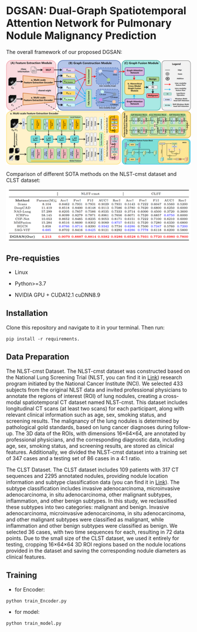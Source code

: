 # DGSAN: Dual-Graph Spatiotemporal Attention Network for Pulmonary Nodule Malignancy Prediction

The overall framework of our proposed DGSAN:

![model](img/model.png)

Comparison of different SOTA methods on the NLST-cmst dataset and CLST dataset:

![renderings](img/Table.png)

## Pre-requisties

- Linux

- Python>=3.7

- NVIDIA GPU + CUDA12.1 cuDNN8.9

## Installation

Clone this repository and navigate to it in your terminal. Then run:

```
pip install -r requirements.
```

## Data Preparation

The NLST-cmst Dataset. The NLST-cmst dataset was constructed based on the National Lung Screening Trial (NLST, you can find it in [Link](https://cdas.cancer.gov/datasets/nlst/)) research program initiated by the National Cancer Institute (NCI). We selected 433 subjects from the original NLST data and invited professional physicians to annotate the regions of interest (ROI) of lung nodules, creating a cross-modal spatiotemporal CT dataset named NLST-cmst. This dataset includes longitudinal CT scans (at least two scans) for each participant, along with relevant clinical information such as age, sex, smoking status, and screening results. The malignancy of the lung nodules is determined by pathological gold standards, based on lung cancer diagnoses during follow-up. The 3D data of the ROIs, with dimensions 16×64×64, are annotated by professional physicians, and the corresponding diagnostic data, including age, sex, smoking status, and screening results, are stored as clinical features. Additionally, we divided the NLST-cmst dataset into a training set of 347 cases and a testing set of 86 cases in a 4:1 ratio.

The CLST Dataset. The CLST dataset includes 109 patients with 317 CT sequences and 2295 annotated nodules, providing nodule location information and subtype classification data (you can find it in [Link](https://www.nature.com/articles/s41597-024-03851-7)). The subtype classification includes invasive adenocarcinoma, microinvasive adenocarcinoma, in situ adenocarcinoma, other malignant subtypes, inflammation, and other benign subtypes. In this study, we reclassified these subtypes into two categories: malignant and benign. Invasive adenocarcinoma, microinvasive adenocarcinoma, in situ adenocarcinoma, and other malignant subtypes were classified as malignant, while inflammation and other benign subtypes were classified as benign. We selected 36 cases, with two time sequences for each, resulting in 72 data points. Due to the small size of the CLST dataset, we used it entirely for testing, cropping 16×64×64 3D ROI regions based on the nodule locations provided in the dataset and saving the corresponding nodule diameters as clinical features.

## Training

- for Encoder:

```
python train_Encoder.py
```

- for model:

```
python train_model.py
```
